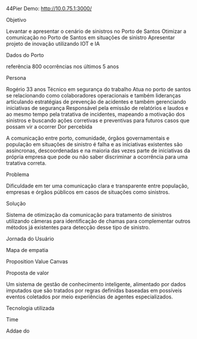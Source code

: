 44Pier
Demo: http://10.0.75.1:3000/

Objetivo

Levantar e apresentar o cenário de sinistros no Porto de Santos
Otimizar a comunicação no Porto de Santos em situações de sinistro
Apresentar projeto de inovação utilizando IOT e IA

Dados do Porto

referência 800 ocorrências nos últimos 5 anos

Persona

Rogério
33 anos
Técnico em segurança do trabalho
Atua no porto de santos se relacionando como colaboradores operacionais e também lideranças articulando estratégias de prevenção de acidentes e também gerenciando iniciativas de segurança
Responsável pela emissão de relatórios e laudos e ao mesmo tempo pela tratativa de incidentes, mapeando a motivação dos sinistros e buscando ações corretivas e preventivas para futuros casos que possam vir a ocorrer
Dor percebida

A comunicação entre porto, comunidade, órgãos governamentais e população em situações de sinistro é falha e as iniciativas existentes são assíncronas, descoordenadas e na maioria das vezes parte de iniciativas da própria empresa que pode ou não saber discriminar a ocorrência para uma tratativa correta.

Problema

Dificuldade em ter uma comunicação clara e transparente entre população, empresas e órgãos públicos em casos de situações como sinistros.

Solução

Sistema de otimização da comunicação para tratamento de sinistros utilizando câmeras para identificação de chamas para complementar outros métodos já existentes para detecção desse tipo de sinistro.


Jornada do Usuário


Mapa de empatia

Proposition Value Canvas


Proposta de valor

Um sistema de gestão de conhecimento inteligente, alimentado por dados imputados que são tratados por regras definidas baseadas em possíveis eventos coletados por meio experiências de agentes especializados. 


Tecnologia utilizada


Time

Addae do  
